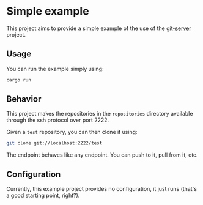 # Simple example

This project aims to provide a simple example of the use of the [git-server](../git-server/) project.

## Usage

You can run the example simply using:

```bash
cargo run
```

## Behavior

This project makes the repositories in the `repositories` directory available through the ssh protocol over port 2222.

Given a `test` repository, you can then clone it using:

```bash
git clone git://localhost:2222/test
```	

The endpoint behaves like any endpoint. You can push to it, pull from it, etc.

## Configuration

Currently, this example project provides no configuration, it just runs (that's a good starting point, right?).